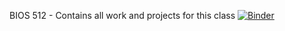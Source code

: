 BIOS 512 -  Contains all work and projects for this class
[![Binder](https://mybinder.org/badge_logo.svg)](https://mybinder.org/v2/gh/AlexisBryant-25/BIOS______512.git/HEAD)

